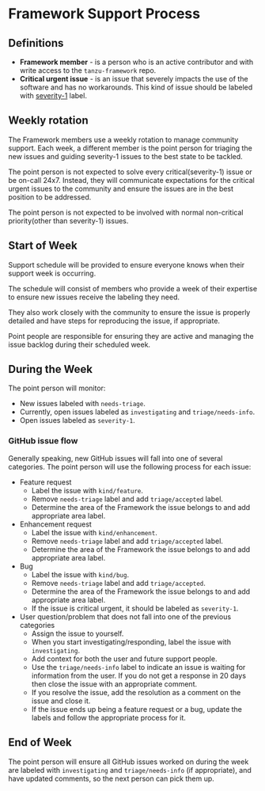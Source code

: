 # Framework Support Process

## Definitions

* **Framework member** - is a person who is an active contributor and with
  write access to the `tanzu-framework` repo.
* **Critical urgent issue** - is an issue that severely impacts the use of the
  software and has no workarounds. This kind of issue should be labeled with
  [severity-1]((severity-definitions.md#severity-1)) label.

## Weekly rotation

The Framework members use a weekly rotation to manage community support.
Each week, a different member is the point person for triaging the new issues
and guiding severity-1 issues to the best state to be tackled.

The point person is not expected to solve every critical(severity-1) issue or
be on-call 24x7. Instead, they will communicate expectations for the critical
urgent issues to the community and ensure the issues are in the best position
to be addressed.

The point person is not expected to be involved with normal non-critical
priority(other than severity-1) issues.

## Start of Week

Support schedule will be provided to ensure everyone knows when their support
week is occurring.

The schedule will consist of members who provide a week of their expertise to
ensure new issues receive the labeling they need.

They also work closely with the community to ensure the issue is properly
detailed and have steps for reproducing the issue, if appropriate.

Point people are responsible for ensuring they are active and managing the
issue backlog during their scheduled week.

## During the Week

The point person will monitor:
 * New issues labeled with `needs-triage`.
 * Currently, open issues labeled as `investigating` and `triage/needs-info`.
 * Open issues labeled as `severity-1`.

### GitHub issue flow

Generally speaking, new GitHub issues will fall into one of several categories.
The point person will use the following process for each issue:

* Feature request
  * Label the issue with `kind/feature`.
  * Remove `needs-triage` label and add `triage/accepted` label.
  * Determine the area of the Framework the issue belongs to and add appropriate area label.
* Enhancement request
  * Label the issue with `kind/enhancement`.
  * Remove `needs-triage` label and add `triage/accepted` label.
  * Determine the area of the Framework the issue belongs to and add appropriate area label.
* Bug
  * Label the issue with `kind/bug`.
  * Remove `needs-triage` label and add `triage/accepted`.
  * Determine the area of the Framework the issue belongs to and add appropriate area label.
  * If the issue is critical urgent, it should be labeled as `severity-1`.
* User question/problem that does not fall into one of the previous categories
  * Assign the issue to yourself.
  * When you start investigating/responding, label the issue with `investigating`.
  * Add context for both the user and future support people.
  * Use the `triage/needs-info` label to indicate an issue is waiting for
  information from the user. If you do not get a response in 20 days then close
  the issue with an appropriate comment.
  * If you resolve the issue, add the resolution as a comment on the issue and
  close it.
  * If the issue ends up being a feature request or a bug, update the labels
  and follow the appropriate process for it.

## End of Week

The point person will ensure all GitHub issues worked on during the week are 
labeled with `investigating` and `triage/needs-info` (if appropriate), and have
updated comments, so the next person can pick them up.

